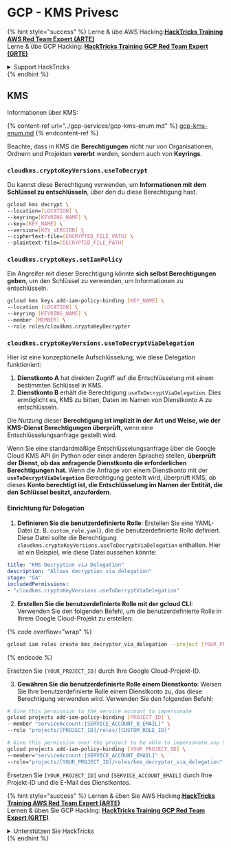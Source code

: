 # GCP - KMS Privesc

{% hint style="success" %}
Lerne & übe AWS Hacking:<img src="../../../.gitbook/assets/image (1) (1) (1).png" alt="" data-size="line">[**HackTricks Training AWS Red Team Expert (ARTE)**](https://training.hacktricks.xyz/courses/arte)<img src="../../../.gitbook/assets/image (1) (1) (1).png" alt="" data-size="line">\
Lerne & übe GCP Hacking: <img src="../../../.gitbook/assets/image (2).png" alt="" data-size="line">[**HackTricks Training GCP Red Team Expert (GRTE)**<img src="../../../.gitbook/assets/image (2).png" alt="" data-size="line">](https://training.hacktricks.xyz/courses/grte)

<details>

<summary>Support HackTricks</summary>

* Überprüfe die [**Abonnementpläne**](https://github.com/sponsors/carlospolop)!
* **Tritt der** 💬 [**Discord-Gruppe**](https://discord.gg/hRep4RUj7f) oder der [**Telegram-Gruppe**](https://t.me/peass) bei oder **folge** uns auf **Twitter** 🐦 [**@hacktricks\_live**](https://twitter.com/hacktricks_live)**.**
* **Teile Hacking-Tricks, indem du PRs zu den** [**HackTricks**](https://github.com/carlospolop/hacktricks) und [**HackTricks Cloud**](https://github.com/carlospolop/hacktricks-cloud) GitHub-Repos einreichst.

</details>
{% endhint %}

## KMS

Informationen über KMS:

{% content-ref url="../gcp-services/gcp-kms-enum.md" %}
[gcp-kms-enum.md](../gcp-services/gcp-kms-enum.md)
{% endcontent-ref %}

Beachte, dass in KMS die **Berechtigungen** nicht nur von Organisationen, Ordnern und Projekten **vererbt** werden, sondern auch von **Keyrings**.

### `cloudkms.cryptoKeyVersions.useToDecrypt`

Du kannst diese Berechtigung verwenden, um **Informationen mit dem Schlüssel zu entschlüsseln**, über den du diese Berechtigung hast.
```bash
gcloud kms decrypt \
--location=[LOCATION] \
--keyring=[KEYRING_NAME] \
--key=[KEY_NAME] \
--version=[KEY_VERSION] \
--ciphertext-file=[ENCRYPTED_FILE_PATH] \
--plaintext-file=[DECRYPTED_FILE_PATH]
```
### `cloudkms.cryptoKeys.setIamPolicy`

Ein Angreifer mit dieser Berechtigung könnte **sich selbst Berechtigungen geben**, um den Schlüssel zu verwenden, um Informationen zu entschlüsseln.
```bash
gcloud kms keys add-iam-policy-binding [KEY_NAME] \
--location [LOCATION] \
--keyring [KEYRING_NAME] \
--member [MEMBER] \
--role roles/cloudkms.cryptoKeyDecrypter
```
### `cloudkms.cryptoKeyVersions.useToDecryptViaDelegation`

Hier ist eine konzeptionelle Aufschlüsselung, wie diese Delegation funktioniert:

1. **Dienstkonto A** hat direkten Zugriff auf die Entschlüsselung mit einem bestimmten Schlüssel in KMS.
2. **Dienstkonto B** erhält die Berechtigung `useToDecryptViaDelegation`. Dies ermöglicht es, KMS zu bitten, Daten im Namen von Dienstkonto A zu entschlüsseln.

Die Nutzung dieser **Berechtigung ist implizit in der Art und Weise, wie der KMS-Dienst Berechtigungen überprüft**, wenn eine Entschlüsselungsanfrage gestellt wird.

Wenn Sie eine standardmäßige Entschlüsselungsanfrage über die Google Cloud KMS API (in Python oder einer anderen Sprache) stellen, **überprüft der Dienst, ob das anfragende Dienstkonto die erforderlichen Berechtigungen hat**. Wenn die Anfrage von einem Dienstkonto mit der **`useToDecryptViaDelegation`** Berechtigung gestellt wird, überprüft KMS, ob dieses **Konto berechtigt ist, die Entschlüsselung im Namen der Entität, die den Schlüssel besitzt, anzufordern**.

#### Einrichtung für Delegation

1. **Definieren Sie die benutzerdefinierte Rolle**: Erstellen Sie eine YAML-Datei (z. B. `custom_role.yaml`), die die benutzerdefinierte Rolle definiert. Diese Datei sollte die Berechtigung `cloudkms.cryptoKeyVersions.useToDecryptViaDelegation` enthalten. Hier ist ein Beispiel, wie diese Datei aussehen könnte:
```yaml
title: "KMS Decryption via Delegation"
description: "Allows decryption via delegation"
stage: "GA"
includedPermissions:
- "cloudkms.cryptoKeyVersions.useToDecryptViaDelegation"
```
2. **Erstellen Sie die benutzerdefinierte Rolle mit der gcloud CLI**: Verwenden Sie den folgenden Befehl, um die benutzerdefinierte Rolle in Ihrem Google Cloud-Projekt zu erstellen:

{% code overflow="wrap" %}
```bash
gcloud iam roles create kms_decryptor_via_delegation --project [YOUR_PROJECT_ID] --file custom_role.yaml
```
{% endcode %}

Ersetzen Sie `[YOUR_PROJECT_ID]` durch Ihre Google Cloud-Projekt-ID.

3. **Gewähren Sie die benutzerdefinierte Rolle einem Dienstkonto**: Weisen Sie Ihre benutzerdefinierte Rolle einem Dienstkonto zu, das diese Berechtigung verwenden wird. Verwenden Sie den folgenden Befehl:
```bash
# Give this permission to the service account to impersonate
gcloud projects add-iam-policy-binding [PROJECT_ID] \
--member "serviceAccount:[SERVICE_ACCOUNT_B_EMAIL]" \
--role "projects/[PROJECT_ID]/roles/[CUSTOM_ROLE_ID]"

# Give this permission over the project to be able to impersonate any SA
gcloud projects add-iam-policy-binding [YOUR_PROJECT_ID] \
--member="serviceAccount:[SERVICE_ACCOUNT_EMAIL]" \
--role="projects/[YOUR_PROJECT_ID]/roles/kms_decryptor_via_delegation"
```
Ersetzen Sie `[YOUR_PROJECT_ID]` und `[SERVICE_ACCOUNT_EMAIL]` durch Ihre Projekt-ID und die E-Mail des Dienstkontos.

{% hint style="success" %}
Lernen & üben Sie AWS Hacking:<img src="../../../.gitbook/assets/image (1) (1) (1).png" alt="" data-size="line">[**HackTricks Training AWS Red Team Expert (ARTE)**](https://training.hacktricks.xyz/courses/arte)<img src="../../../.gitbook/assets/image (1) (1) (1).png" alt="" data-size="line">\
Lernen & üben Sie GCP Hacking: <img src="../../../.gitbook/assets/image (2).png" alt="" data-size="line">[**HackTricks Training GCP Red Team Expert (GRTE)**<img src="../../../.gitbook/assets/image (2).png" alt="" data-size="line">](https://training.hacktricks.xyz/courses/grte)

<details>

<summary>Unterstützen Sie HackTricks</summary>

* Überprüfen Sie die [**Abonnementpläne**](https://github.com/sponsors/carlospolop)!
* **Treten Sie der** 💬 [**Discord-Gruppe**](https://discord.gg/hRep4RUj7f) oder der [**Telegram-Gruppe**](https://t.me/peass) bei oder **folgen** Sie uns auf **Twitter** 🐦 [**@hacktricks\_live**](https://twitter.com/hacktricks_live)**.**
* **Teilen Sie Hacking-Tricks, indem Sie PRs an die** [**HackTricks**](https://github.com/carlospolop/hacktricks) und [**HackTricks Cloud**](https://github.com/carlospolop/hacktricks-cloud) GitHub-Repos senden.

</details>
{% endhint %}
